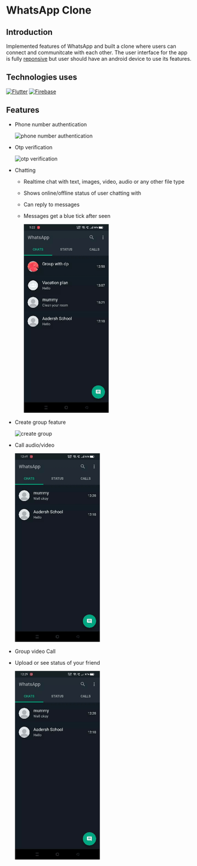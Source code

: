 
# WhatsApp Clone

## Introduction

Implemented features of WhatsApp and built a clone where users can connect and communitcate with each other. The user interface for the app is fully [reponsive](https://whatsapp-ui-pu76.vercel.app/#/) but user should have an android device to use its features.
## Technologies uses

[![Flutter](https://www.vectorlogo.zone/logos/flutterio/flutterio-icon.svg)](https://flutter.dev) [![Firebase](https://www.vectorlogo.zone/logos/firebase/firebase-icon.svg)](https://firebase.google.com/)
## Features

- Phone number authentication
  <p><img src="https://github.com/Nitin-Poojary/whatsapp-clone-gifs/blob/master/WhatsApp%20clone%20gifs/PhoneNumber-Auth.gif" heigth="350" width="230" alt="phone number authentication"></p>
- Otp verification
  <p><img src="https://github.com/Nitin-Poojary/whatsapp-clone-gifs/blob/master/WhatsApp%20clone%20gifs/OTP-Verify.gif" heigth="350" width="230" alt="otp verification"></p>
- Chatting
  - <p>Realtime chat with text, images, video, audio or any other file type</p>
  - <p>Shows online/offline status of user chatting with</p>
  - <p>Can reply to messages</p>
  - <p>Messages get a blue tick after seen</p>
    <p><img src="https://github.com/Nitin-Poojary/whatsapp-clone-gifs/blob/master/WhatsApp%20clone%20gifs/message-reply-seen.gif"  heigth="350" width="230" alt="message"></p>
- <p>Create group feature</p>
  <img src="https://github.com/Nitin-Poojary/whatsapp-clone-gifs/blob/master/WhatsApp%20clone%20gifs/create%20group.gif" heigth="350" width="230" alt="create group">
- <p>Call audio/video</p>
  <p><img src="https://github.com/Nitin-Poojary/whatsapp-clone-gifs/blob/master/WhatsApp%20clone%20gifs/call.gif" heigth="350" width="230" alt="create call"></p>
- <p>Group video Call</p>
- <p>Upload or see status of your friend</p>
  <p><img src="https://github.com/Nitin-Poojary/whatsapp-clone-gifs/blob/master/WhatsApp%20clone%20gifs/status.gif" heigth="350" width="230" alt="status"></p>
